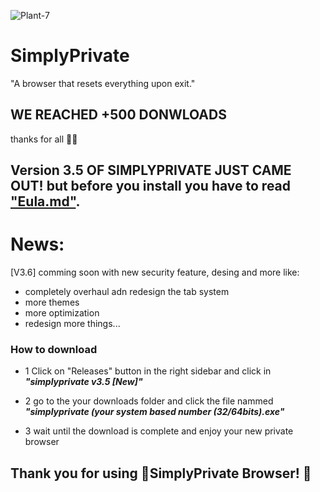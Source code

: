 ![Plant-7](https://github.com/NotYarazi/SimplyPrivate/assets/124608386/4fbb53de-3b48-45f9-a01a-98f01aeafee8)  
# SimplyPrivate
"A browser that resets everything upon exit."
## WE REACHED +500 DONWLOADS

thanks for all 💖🍃

## Version 3.5 OF SIMPLYPRIVATE JUST CAME OUT! but before you install you have to read ["Eula.md"](https://github.com/NotYarazi/SimplyPrivate/blob/all/EULA.md).


# News:
[V3.6] comming soon with new security feature, desing and more like:
- completely overhaul adn redesign the tab system
- more themes
- more optimization
- redesign more things...

### How to download
- 1 Click on "Releases" button in the right sidebar and click in ***"simplyprivate v3.5 [New]"***

- 2 go to the your downloads folder and click the file nammed ***"simplyprivate (your system based number (32/64bits).exe"***

- 3 wait until the download is complete and enjoy your new private browser

**Thank you for using 💚SimplyPrivate Browser! 💚**
--
